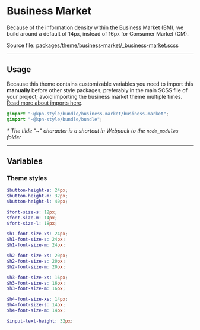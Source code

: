 # Business Market
Because of the information density within the Business Market (BM), we build around a default of 14px, instead of 16px for Consumer Market (CM).

Source file: [packages/theme/business-market/_business-market.scss](https://github.com/kpn/kpn-style/blob/master/packages/theme/business-market/_business-market.scss)

---

## Usage
Because this theme contains customizable variables you need to import this **manually** before other style packages, preferably in the main SCSS file of your project; avoid importing the business market theme multiple times. [Read more about imports here](/getting-started/quick-start).

```scss
@import "~@kpn-style/bundle/business-market/business-market";
@import "~@kpn-style/bundle/bundle";
```

*\* The tilde "~" character is a shortcut in Webpack to the `node_modules` folder* 

---

## Variables

### Theme styles
```scss
$button-height-s: 24px;
$button-height-m: 32px;
$button-height-l: 40px;

$font-size-s: 12px;
$font-size-m: 14px;
$font-size-l: 18px;

$h1-font-size-xs: 24px;
$h1-font-size-s: 24px;
$h1-font-size-m: 24px;

$h2-font-size-xs: 20px;
$h2-font-size-s: 20px;
$h2-font-size-m: 20px;

$h3-font-size-xs: 16px;
$h3-font-size-s: 16px;
$h3-font-size-m: 16px;

$h4-font-size-xs: 14px;
$h4-font-size-s: 14px;
$h4-font-size-m: 14px;

$input-text-height: 32px;
```
